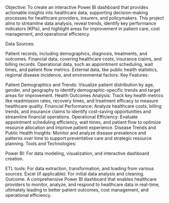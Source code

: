 Objective: To create an interactive Power BI dashboard that provides actionable insights into healthcare data, supporting decision-making processes for healthcare providers, insurers, and policymakers. This project aims to streamline data analysis, reveal trends, identify key performance indicators (KPIs), and highlight areas for improvement in patient care, cost management, and operational efficiency.

Data Sources:

Patient records, including demographics, diagnosis, treatments, and outcomes.
Financial data, covering healthcare costs, insurance claims, and billing records.
Operational data, such as appointment scheduling, wait times, and patient flow metrics.
External data, like public health statistics, regional disease incidence, and environmental factors.
Key Features:

Patient Demographics and Trends: Visualize patient distribution by age, gender, and geography to identify demographic-specific trends and target areas for improvement.
Health Outcomes Analysis: Track key health metrics like readmission rates, recovery times, and treatment efficacy to measure healthcare quality.
Financial Performance: Analyze healthcare costs, billing trends, and insurance claims to identify cost-saving opportunities and streamline financial operations.
Operational Efficiency: Evaluate appointment scheduling efficiency, wait times, and patient flow to optimize resource allocation and improve patient experience.
Disease Trends and Public Health Insights: Monitor and analyze disease prevalence and patterns over time to support preventative care and strategic resource planning.
Tools and Technologies:

Power BI: For data modeling, visualization, and interactive dashboard creation.

ETL tools: For data extraction, transformation, and loading from various sources.
Excel (if applicable): For initial data analysis and cleaning.
Outcome: A comprehensive Power BI dashboard that enables healthcare providers to monitor, analyze, and respond to healthcare data in real-time, ultimately leading to better patient outcomes, cost management, and operational efficiency.






